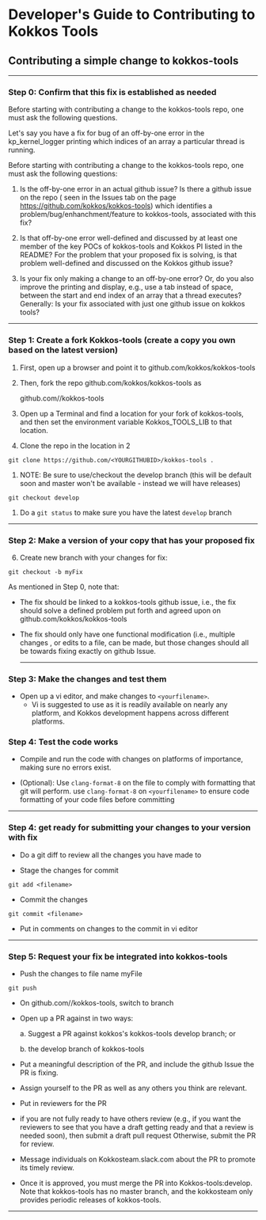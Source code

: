# Developer's Guide to Contributing to Kokkos Tools



## Contributing a simple change to kokkos-tools 

------------
### Step 0: Confirm that this fix is established as needed

Before starting with contributing a change to the kokkos-tools repo, one must ask the following questions. 

Let's say you have a fix for bug of an off-by-one error in the kp_kernel_logger printing which indices of an array a particular thread is running.  

Before starting with contributing a change to the kokkos-tools repo, one must ask the following questions: 

1. Is the off-by-one error in an actual github issue? Is there a github issue on the repo ( seen in the Issues tab on the page https://github.com/kokkos/kokkos-tools) which identifies a problem/bug/enhanchment/feature to kokkos-tools, associated with this fix? 
 
2. Is that off-by-one error well-defined and discussed by at least one member of the key POCs of kokkos-tools and Kokkos PI listed in the README? For the problem that your proposed fix is solving, is that problem well-defined and discussed on the Kokkos github issue? 

3. Is your fix only making a change to an off-by-one error? Or, do you also improve the printing and display, e.g., use a tab instead of space, between the start and end index of an array that a thread executes? Generally: Is your fix associated with just one github issue on kokkos tools? 

-----------

### Step 1: Create a fork Kokkos-tools  (create a copy you own based on the latest version)  

1. First, open up a browser and point it to github.com/kokkos/kokkos-tools

1. Then, fork the repo github.com/kokkos/kokkos-tools as 

    github.com/<YOURGITHUBID>/kokkos-tools 

1. Open up a Terminal and find a location for your fork of kokkos-tools, and then set the environment variable Kokkos_TOOLS_LIB to that location. 

1. Clone the repo in the location in 2   

 `git clone https://github.com/<YOURGITHUBID>/kokkos-tools .`

1. NOTE: Be sure to use/checkout the develop branch (this will be default soon and master won't be available - instead we will have releases) 

  `git checkout develop`

1. Do a `git status` to make sure you have the latest `develop` branch
 
  
  ---- 
  
### Step 2: Make a version of your copy that has your proposed fix
6. Create new branch with your changes for fix: 

 `git checkout -b myFix` 

As mentioned in Step 0, note that: 

* The fix should be linked to a kokkos-tools github issue, i.e., the fix should solve a defined problem put forth and agreed upon on github.com/kokkos/kokkos-tools

* The fix should only have one functional modification (i.e., multiple changes , or edits to a file, can be made, but those changes should all be towards fixing exactly on github Issue. 
 
  
  -------

### Step 3: Make the changes and test them 

* Open up a vi editor, and make changes to `<yourfilename>`. 
    - Vi is suggested to use as it is readily available on nearly any platform, and Kokkos development happens across different platforms.


### Step 4: Test the code works

* Compile and run the code with changes on platforms of importance, making sure no errors exist. 

* (Optional): Use `clang-format-8` on the file to comply with formatting that git will perform.
 use `clang-format-8` on `<yourfilename>` to ensure code formatting of your code files before committing 


-----
  
### Step 4: get ready for submitting your changes to your version with fix 

* Do a git diff to review all the changes you have made to <yourfilename> 

* Stage the changes for commit 

`git add <filename>` 


* Commit the changes 
 
 `git commit <filename>`   


* Put in comments on changes to the commit in vi editor

-------

### Step 5: Request your fix be integrated into kokkos-tools
* Push the changes to file name myFile 


 `git push` 


* On github.com/<yourGITHUBID>/kokkos-tools, switch to branch <myChange>

* Open up a PR against in two ways: 

   a. Suggest a PR against kokkos's kokkos-tools develop branch; or

   b. the develop branch of kokkos-tools 
 
 * Put a meaningful description of the PR, and include the github Issue the PR is fixing. 
 
 * Assign yourself to the PR as well as any others you think are relevant. 
 
 * Put in reviewers for the PR

 * if you are not fully ready to have others review (e.g., if you 
 want the reviewers to see that you have a draft getting ready and that a review is needed soon), then submit a draft pull request 
 Otherwise, submit the PR for review. 
 
 * Message individuals on Kokkosteam.slack.com about the PR to promote its timely review. 
 
 * Once it is approved, you must merge the PR into Kokkos-tools:develop. Note that kokkos-tools has no master branch, and the kokkosteam
 only provides periodic releases of kokkos-tools.  
  
-----------

 
